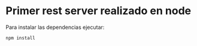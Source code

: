 # Primer rest server realizado en node

Para instalar las dependencias ejecutar:

```
npm install
```
